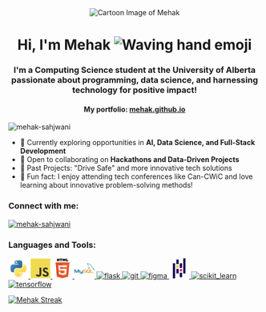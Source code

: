 <div align="center">
  <img src="cartoon-image.png" alt="Cartoon Image of Mehak" width="500"/>
</div>

<h1 align="center">Hi, I'm Mehak <img src="waving-hand_medium-dark-skin-tone_1f44b-1f3fe_1f3fe.gif" alt="Waving hand emoji" width="40" height="40"></h1>
<h3 align="center">I'm a Computing Science student at the University of Alberta passionate about programming, data science, and harnessing technology for positive impact!</h3>
<h4 align="center">My portfolio: <a href="https://mehak.github.io">mehak.github.io</a></h4>

<p align="left">
  <img src="https://komarev.com/ghpvc/?username=mehak-sahjwani&label=Profile%20Reads&color=ffb8f2&style=flat-square" alt="mehak-sahjwani" />
</p>

<ul>
  <li>🔗 Currently exploring opportunities in <strong>AI, Data Science, and Full-Stack Development</strong></li>
  <li>🔄 Open to collaborating on <strong>Hackathons and Data-Driven Projects</strong></li>
  <li>🔖 Past Projects: "Drive Safe" and more innovative tech solutions</li>
  <li>🤩 Fun fact: I enjoy attending tech conferences like Can-CWiC and love learning about innovative problem-solving methods!</li>
</ul>

<h3 align="left">Connect with me:</h3>
<p align="left">
  <a href="https://linkedin.com/in/mehak-sahjwani" target="blank">
    <img align="center" src="https://raw.githubusercontent.com/rahuldkjain/github-profile-readme-generator/master/src/images/icons/Social/linked-in-alt.svg" alt="mehak-sahjwani" height="30" width="40" />
  </a>
</p>

<h3 align="left">Languages and Tools:</h3>
<p align="left">
  <a href="https://www.python.org" target="_blank" rel="noreferrer">
    <img src="https://raw.githubusercontent.com/devicons/devicon/master/icons/python/python-original.svg" alt="python" width="40" height="40"/>
  </a>
  <a href="https://developer.mozilla.org/en-US/docs/Web/JavaScript" target="_blank" rel="noreferrer">
    <img src="https://raw.githubusercontent.com/devicons/devicon/master/icons/javascript/javascript-original.svg" alt="javascript" width="40" height="40"/>
  </a>
  <a href="https://www.w3.org/html/" target="_blank" rel="noreferrer">
    <img src="https://raw.githubusercontent.com/devicons/devicon/master/icons/html5/html5-original-wordmark.svg" alt="html5" width="40" height="40"/>
  </a>
  <a href="https://www.mysql.com/" target="_blank" rel="noreferrer">
    <img src="https://raw.githubusercontent.com/devicons/devicon/master/icons/mysql/mysql-original-wordmark.svg" alt="mysql" width="40" height="40"/>
  </a>
  <a href="https://flask.palletsprojects.com/" target="_blank" rel="noreferrer">
    <img src="https://uxwing.com/wp-content/themes/uxwing/download/brands-and-social-media/flask-logo-icon.png" alt="flask" width="40" height="40"/>
  </a>
  <a href="https://git-scm.com/" target="_blank" rel="noreferrer">
    <img src="https://www.vectorlogo.zone/logos/git-scm/git-scm-icon.svg" alt="git" width="40" height="40"/>
  </a>
  <a href="https://www.figma.com/" target="_blank" rel="noreferrer">
    <img src="https://www.vectorlogo.zone/logos/figma/figma-icon.svg" alt="figma" width="40" height="40"/>
  </a>
  <a href="https://pandas.pydata.org/" target="_blank" rel="noreferrer">
    <img src="https://raw.githubusercontent.com/devicons/devicon/2ae2a900d2f041da66e950e4d48052658d850630/icons/pandas/pandas-original.svg" alt="pandas" width="40" height="40"/>
  </a>
  <a href="https://scikit-learn.org/" target="_blank" rel="noreferrer">
    <img src="https://upload.wikimedia.org/wikipedia/commons/0/05/Scikit_learn_logo_small.svg" alt="scikit_learn" width="40" height="40"/>
  </a>
  <a href="https://www.tensorflow.org" target="_blank" rel="noreferrer">
    <img src="https://www.vectorlogo.zone/logos/tensorflow/tensorflow-icon.svg" alt="tensorflow" width="40" height="40"/>
  </a>
</p>

<a href="https://streak-stats.demolab.com/?user=mehak-sahjwani&theme=dark">
  <img src="https://streak-stats.demolab.com/?user=mehak-sahjwani&theme=dark" alt="Mehak Streak"/>
</a>
<p></p>
